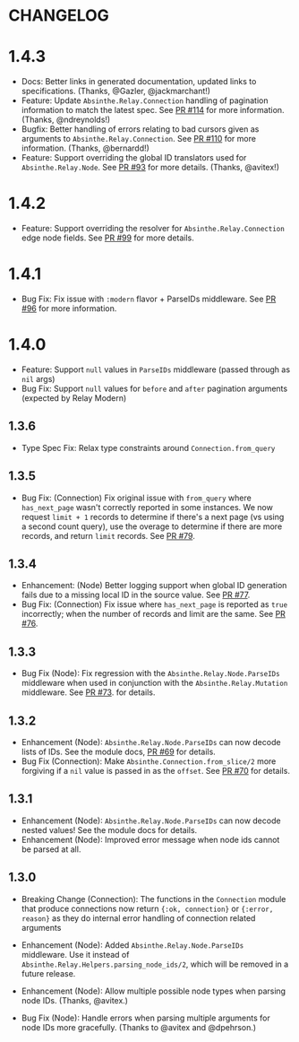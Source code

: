# CHANGELOG

# 1.4.3

- Docs: Better links in generated documentation, updated links to specifications. (Thanks, @Gazler, @jackmarchant!)
- Feature: Update `Absinthe.Relay.Connection` handling of pagination information to match the latest spec. See [PR #114](https://github.cohttps://github.com/absinthe-graphql/absinthe_relay/pull/114m/absinthe-graphql/absinthe_relay/pull/114) for more information. (Thanks, @ndreynolds!)
- Bugfix: Better handling of errors relating to bad cursors given as arguments to `Absinthe.Relay.Connection`. See [PR #110](https://github.com/absinthe-graphql/absinthe_relay/pull/110) for more information. (Thanks, @bernardd!)
- Feature: Support overriding the global ID translators used for `Absinthe.Relay.Node`. See [PR #93](https://github.com/absinthe-graphql/absinthe_relay/pull/93) for more details. (Thanks, @avitex!)

# 1.4.2

- Feature: Support overriding the resolver for `Absinthe.Relay.Connection` edge node fields. See [PR #99](https://github.com/absinthe-graphql/absinthe_relay/pull/99) for more details.

# 1.4.1

- Bug Fix: Fix issue with `:modern` flavor + ParseIDs middleware. See [PR #96](https://github.com/absinthe-graphql/absinthe_relay/pull/96) for more information.

# 1.4.0

- Feature: Support `null` values in `ParseIDs` middleware (passed through as `nil` args)
- Bug Fix: Support `null` values for `before` and `after` pagination arguments (expected by Relay Modern)

## 1.3.6
- Type Spec Fix: Relax type constraints around `Connection.from_query`

## 1.3.5

- Bug Fix: (Connection) Fix original issue with `from_query` where `has_next_page` wasn't correctly reported in some instances. We now request `limit + 1` records to determine if there's a next page (vs using a second count query), use the overage to determine if there are more records, and return `limit` records. See [PR #79](https://github.com/absinthe-graphql/absinthe_relay/pull/79).

## 1.3.4

- Enhancement: (Node) Better logging support when global ID generation fails due to
  a missing local ID in the source value. See [PR #77](https://github.com/absinthe-graphql/absinthe_relay/pull/77).
- Bug Fix: (Connection) Fix issue where `has_next_page` is reported as `true` incorrectly; when the number of records and limit are the same. See [PR #76](https://github.com/absinthe-graphql/absinthe_relay/pull/76).

## 1.3.3

- Bug Fix (Node): Fix regression with the `Absinthe.Relay.Node.ParseIDs` middleware when used in conjunction with
  the `Absinthe.Relay.Mutation` middleware. See [PR #73](https://github.com/absinthe-graphql/absinthe_relay/pull/73).
  for details.

## 1.3.2

- Enhancement (Node): `Absinthe.Relay.Node.ParseIDs` can now decode lists of IDs. See
  the module docs, [PR #69](https://github.com/absinthe-graphql/absinthe_relay/pull/69) for details.
- Bug Fix (Connection): Make `Absinthe.Connection.from_slice/2` more forgiving if a `nil`
  value is passed in as the `offset`. See [PR #70](https://github.com/absinthe-graphql/absinthe_relay/pull/70)
  for details.

## 1.3.1

- Enhancement (Node): `Absinthe.Relay.Node.ParseIDs` can now decode nested values! See
  the module docs for details.
- Enhancement (Node): Improved error message when node ids cannot be parsed at all.

## 1.3.0

- Breaking Change (Connection): The functions in the `Connection` module that produce connections
  now return `{:ok, connection}` or `{:error, reason}` as they do internal error handling
  of connection related arguments

- Enhancement (Node): Added `Absinthe.Relay.Node.ParseIDs` middleware. Use it instead of
  `Absinthe.Relay.Helpers.parsing_node_ids/2`, which will be removed in a future
  release.
- Enhancement (Node): Allow multiple possible node types when parsing node IDs.
  (Thanks, @avitex.)
- Bug Fix (Node): Handle errors when parsing multiple arguments for node IDs more
  gracefully. (Thanks to @avitex and @dpehrson.)
